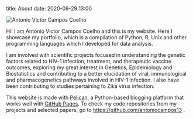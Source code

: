 title: About
date: 2020-09-29 13:00

![Antonio Victor Campos Coelho][foto_perfil]

Hi! I am Antonio Victor Campos Coelho and this is my website. Here I showcase my portfolio, which is a compilation of Python, R, Unix and other programming languages which I developed for data analysis.

I am involved with scientific projects focused in understanding the genetic factors related to HIV-1 infection, treatment, and therapeutic vaccine outcomes, exploring my great interest in Genetics, Epidemiology and Biostatistics and contributing to a better elucidation of viral, immunological and pharmacogenetics pathways involved in HIV-1 infection. I also have been contributing to studies pertaining to Zika virus infection. 

This website is made with [Pelican](https://blog.getpelican.com/), a Python-based blogging platform that works well with [GitHub Pages](https://pages.github.com/). To check my code repositories from my projects and selected papers, go to https://github.com/antoniocampos13 .

[foto_perfil]: {static}/images/fevereiro_2019.jpg